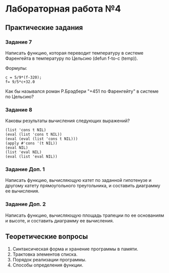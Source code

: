 # Лабораторная работа №4

## Практические задания
### Задание 7

Написать функцию, которая переводит температуру в системе Фаренгейта в
температуру по Цельсию (defun f-to-c (temp)).

Формулы:
```
c = 5/9*(f-320);
f= 9/5*c+32.0
```

Как бы назывался роман Р.Брэдбери "+451 по Фаренгейту" в системе по Цельсию?

### Задание 8

Каковы результаты вычисления следующих выражений?

```
(list 'cons t NIL)
(eval (list 'cons t NIL))
(eval (eval (list 'cons t NIL)))	
(apply #'cons '(t NIL))
(eval NIL)
(list 'eval NIL)
(eval (list 'eval NIL))
```

### Задание Доп. 1

Написать функцию, вычисляющую катет по заданной гипотенузе и другому катету
прямоугольного треугольника, и составить диаграмму ее вычисления.

### Задание Доп. 2

Написать функцию, вычисляющую площадь трапеции по ее основаниям и
высоте, и составить диаграмму ее вычисления.

## Теоретические вопросы
1. Синтаксическая форма и хранение программы в памяти.
2. Трактовка элементов списка.
3. Порядок реализации программы.
4. Способы определения функции.
